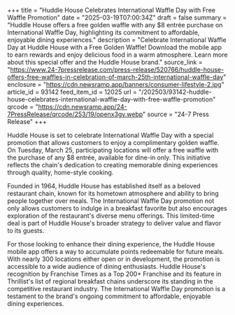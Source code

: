 +++
title = "Huddle House Celebrates International Waffle Day with Free Waffle Promotion"
date = "2025-03-19T07:00:34Z"
draft = false
summary = "Huddle House offers a free golden waffle with any $8 entrée purchase on International Waffle Day, highlighting its commitment to affordable, enjoyable dining experiences."
description = "Celebrate International Waffle Day at Huddle House with a Free Golden Waffle! Download the mobile app to earn rewards and enjoy delicious food in a warm atmosphere. Learn more about this special offer and the Huddle House brand."
source_link = "https://www.24-7pressrelease.com/press-release/520766/huddle-house-offers-free-waffles-in-celebration-of-march-25th-international-waffle-day"
enclosure = "https://cdn.newsramp.app/banners/consumer-lifestyle-2.jpg"
article_id = 93142
feed_item_id = 12025
url = "/202503/93142-huddle-house-celebrates-international-waffle-day-with-free-waffle-promotion"
qrcode = "https://cdn.newsramp.app/24-7PressRelease/qrcode/253/19/openx3gv.webp"
source = "24-7 Press Release"
+++

<p>Huddle House is set to celebrate International Waffle Day with a special promotion that allows customers to enjoy a complimentary golden waffle. On Tuesday, March 25, participating locations will offer a free waffle with the purchase of any $8 entrée, available for dine-in only. This initiative reflects the chain's dedication to creating memorable dining experiences through quality, home-style cooking.</p><p>Founded in 1964, Huddle House has established itself as a beloved restaurant chain, known for its hometown atmosphere and ability to bring people together over meals. The International Waffle Day promotion not only allows customers to indulge in a breakfast favorite but also encourages exploration of the restaurant's diverse menu offerings. This limited-time deal is part of Huddle House's broader strategy to deliver value and flavor to its guests.</p><p>For those looking to enhance their dining experience, the Huddle House mobile app offers a way to accumulate points redeemable for future meals. With nearly 300 locations either open or in development, the promotion is accessible to a wide audience of dining enthusiasts. Huddle House's recognition by Franchise Times as a Top 200+ Franchise and its feature in Thrillist's list of regional breakfast chains underscore its standing in the competitive restaurant industry. The International Waffle Day promotion is a testament to the brand's ongoing commitment to affordable, enjoyable dining experiences.</p>